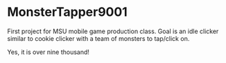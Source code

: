 # MonsterTapper9001
First project for MSU mobile game production class. Goal is an idle clicker similar to cookie clicker with a team of monsters to tap/click on.

Yes, it is over nine thousand! 
